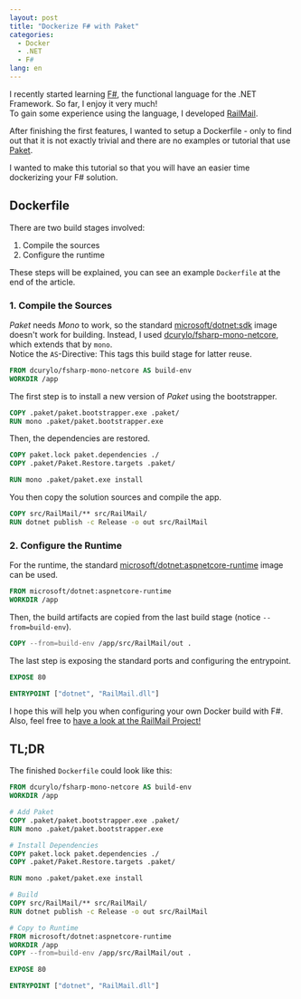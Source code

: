 ```yaml
---
layout: post
title: "Dockerize F# with Paket"
categories:
  - Docker
  - .NET
  - F#
lang: en
---
```


I recently started learning [F#](https://fsharp.org/), the functional language for the .NET Framework.
So far, I enjoy it very much!  
To gain some experience using the language, I developed [RailMail](https://github.com/Skn0tt/RailMail).

After finishing the first features, I wanted to setup a Dockerfile - only to find out that it is not exactly trivial and there are no examples or tutorial that use [Paket](https://fsprojects.github.io/Paket/).

I wanted to make this tutorial so that you will have an easier time dockerizing your F# solution.

<!--more-->

## Dockerfile

There are two build stages involved:

1. Compile the sources
2. Configure the runtime

These steps will be explained, you can see an example `Dockerfile` at the end of the article.

### 1. Compile the Sources

*Paket* needs *Mono* to work, so the standard [microsoft/dotnet:sdk](https://hub.docker.com/r/microsoft/dotnet) image doesn't work for building.
Instead, I used [dcurylo/fsharp-mono-netcore](https://hub.docker.com/r/dcurylo/fsharp-mono-netcore), which extends that by `mono`.  
Notice the `AS`-Directive: This tags this build stage for latter reuse.

```dockerfile
FROM dcurylo/fsharp-mono-netcore AS build-env
WORKDIR /app
```

The first step is to install a new version of *Paket* using the bootstrapper.

```dockerfile
COPY .paket/paket.bootstrapper.exe .paket/
RUN mono .paket/paket.bootstrapper.exe
```

Then, the dependencies are restored.

```dockerfile
COPY paket.lock paket.dependencies ./
COPY .paket/Paket.Restore.targets .paket/

RUN mono .paket/paket.exe install
```

You then copy the solution sources and compile the app.

```dockerfile
COPY src/RailMail/** src/RailMail/
RUN dotnet publish -c Release -o out src/RailMail
```

### 2. Configure the Runtime

For the runtime, the standard [microsoft/dotnet:aspnetcore-runtime](https://hub.docker.com/r/microsoft/dotnet) image can be used.

```dockerfile
FROM microsoft/dotnet:aspnetcore-runtime
WORKDIR /app
```

Then, the build artifacts are copied from the last build stage (notice `--from=build-env`).

```dockerfile
COPY --from=build-env /app/src/RailMail/out .
```

The last step is exposing the standard ports and configuring the entrypoint.

```dockerfile
EXPOSE 80

ENTRYPOINT ["dotnet", "RailMail.dll"]
```

I hope this will help you when configuring your own Docker build with F#.  
Also, feel free to [have a look at the RailMail Project!](https://github.com/Skn0tt/RailMail)

## TL;DR

The finished `Dockerfile` could look like this:

```dockerfile
FROM dcurylo/fsharp-mono-netcore AS build-env
WORKDIR /app

# Add Paket
COPY .paket/paket.bootstrapper.exe .paket/
RUN mono .paket/paket.bootstrapper.exe

# Install Dependencies
COPY paket.lock paket.dependencies ./
COPY .paket/Paket.Restore.targets .paket/

RUN mono .paket/paket.exe install

# Build
COPY src/RailMail/** src/RailMail/
RUN dotnet publish -c Release -o out src/RailMail

# Copy to Runtime
FROM microsoft/dotnet:aspnetcore-runtime
WORKDIR /app
COPY --from=build-env /app/src/RailMail/out .

EXPOSE 80

ENTRYPOINT ["dotnet", "RailMail.dll"]
```
